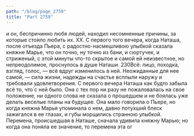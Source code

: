 ```yaml
---
path: "/blog/page_2759"
title: "Part 2759"
---
```


 и он, беспричинно любя людей, находил несомненные причины, за которые сто̀ило любить их.
XX.
С первого того вечера, когда Наташа, после отъезда Пьера, с радостно-насмешливою улыбкой сказала княжне Марье, что он точно, ну точно из бани, и сюртучек, и стриженый, с этой минуты что-то скрытое и самой ей неизвестное, но непреодолимое, проснулось в душе Наташи.
230Всё: лицо, походка, взгляд, голос, — всё вдруг изменилось в ней. Неожиданные для нее самой, — сила жизни, надежды на счастье всплыли наружу и требовали удовлетворения. С первого вечера Наташа как будто забыла всё то, что̀ с ней было. Она с тех пор ни разу не пожаловалась на свое положение, ни одного слова не сказала о прошедшем и не боялась уже делать веселые планы на будущее. Она мало говорила о Пьере, но когда княжна Марья упоминала о нем, давно потухший блеск зажигался в ее глазах, и губы морщились странною улыбкой.
Перемена, происшедшая в Наташе, сначала удивила княжну Марью; но когда она поняла ее значение, то перемена эта ог

